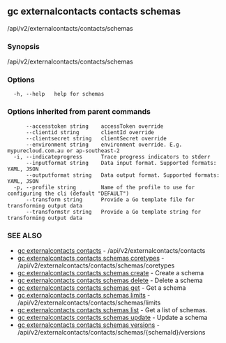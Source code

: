 ## gc externalcontacts contacts schemas

/api/v2/externalcontacts/contacts/schemas

### Synopsis

/api/v2/externalcontacts/contacts/schemas

### Options

```
  -h, --help   help for schemas
```

### Options inherited from parent commands

```
      --accesstoken string    accessToken override
      --clientid string       clientId override
      --clientsecret string   clientSecret override
      --environment string    environment override. E.g. mypurecloud.com.au or ap-southeast-2
  -i, --indicateprogress      Trace progress indicators to stderr
      --inputformat string    Data input format. Supported formats: YAML, JSON
      --outputformat string   Data output format. Supported formats: YAML, JSON
  -p, --profile string        Name of the profile to use for configuring the cli (default "DEFAULT")
      --transform string      Provide a Go template file for transforming output data
      --transformstr string   Provide a Go template string for transforming output data
```

### SEE ALSO

* [gc externalcontacts contacts](gc_externalcontacts_contacts.html)	 - /api/v2/externalcontacts/contacts
* [gc externalcontacts contacts schemas coretypes](gc_externalcontacts_contacts_schemas_coretypes.html)	 - /api/v2/externalcontacts/contacts/schemas/coretypes
* [gc externalcontacts contacts schemas create](gc_externalcontacts_contacts_schemas_create.html)	 - Create a schema
* [gc externalcontacts contacts schemas delete](gc_externalcontacts_contacts_schemas_delete.html)	 - Delete a schema
* [gc externalcontacts contacts schemas get](gc_externalcontacts_contacts_schemas_get.html)	 - Get a schema
* [gc externalcontacts contacts schemas limits](gc_externalcontacts_contacts_schemas_limits.html)	 - /api/v2/externalcontacts/contacts/schemas/limits
* [gc externalcontacts contacts schemas list](gc_externalcontacts_contacts_schemas_list.html)	 - Get a list of schemas.
* [gc externalcontacts contacts schemas update](gc_externalcontacts_contacts_schemas_update.html)	 - Update a schema
* [gc externalcontacts contacts schemas versions](gc_externalcontacts_contacts_schemas_versions.html)	 - /api/v2/externalcontacts/contacts/schemas/{schemaId}/versions


